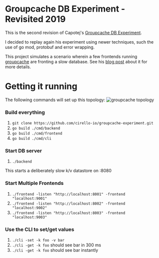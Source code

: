 # Groupcache DB Experiment - Revisited 2019
This is the second revision of Capotej's [Groupcache DB Experiment](https://github.com/capotej/groupcache-db-experiment).

I decided to replay again his experiment using newer techniques, such the use of go mod, protobuf and error wrapping.

This project simulates a scenario wherein a few frontends running [groupcache](http://github.com/golang/groupcache) are fronting a slow database. See his [blog post](http://capotej.com/blog/2013/07/28/playing-with-groupcache/) about it for more details.

# Getting it running
The following commands will set up this topology:
![groupcache topology](https://raw.github.com/cirello-io/groupcache-experiment/master/topology.png)

### Build everything

1. ```git clone https://github.com/cirello-io/groupcache-experiment.git```
3. ```go build ./cmd/backend```
4. ```go build ./cmd/frontend```
5. ```go build ./cmd/cli```

### Start DB server

1. ```./backend```

This starts a deliberately slow k/v datastore on :8080

### Start Multiple Frontends

1. ```./frontend -listen "http://localhost:8001" -frontend "localhost:9001" ```
2. ```./frontend -listen "http://localhost:8002" -frontend "localhost:9002" ```
3. ```./frontend -listen "http://localhost:8003" -frontend "localhost:9003" ```

### Use the CLI to set/get values

1. ```./cli -set -k foo -v bar```
2. ```./cli -get -k foo``` should see bar in 300 ms
3. ```./cli -get -k foo``` should see bar instantly
